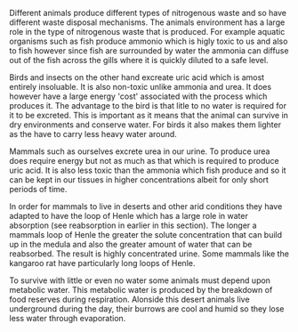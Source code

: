 Different animals produce different types of nitrogenous waste and so have different waste disposal mechanisms. The animals environment has a large role in the type of nitrogenous waste that is produced. For example aquatic organisms such as fish produce ammonio which is higly toxic to us and also to fish however since fish are surrounded by water the ammonia can diffuse out of the fish across the gills where it is quickly diluted to a safe level.

Birds and insects on the other hand excreate uric acid which is amost entirely insoluable. It is also non-toxic unlike ammonia and urea. It does however have a large energy 'cost' associated with the process which produces it. The advantage to the bird is that litle to no water is required for it to be excreted. This is important as it means that the animal can survive in dry environments and conserve water. For birds it also makes them lighter as the have to carry less heavy water around.

Mammals such as ourselves excrete urea in our urine. To produce urea does require energy but not as much as that which is required to produce uric acid. It is also less toxic than the ammonia which fish produce and so it can be kept in our tissues in higher concentrations albeit for only short periods of time.

In order for mammals to live in deserts and other arid conditions they have adapted to have the loop of Henle which has a large role in water absorption (see reabsorption in earlier in this section). The longer a mammals loop of Henle the greater the solute concentration that can build up in the medula and also the greater amount of water that can be reabsorbed. The result is highly concentrated urine. Some mammals like the kangaroo rat have particularly long loops of Henle. 

To survive with little or even no water some animals must depend upon metabolic water. This metabolic water is produced by the breakdown of food reserves during respiration. Alonside this desert animals live underground during the day, their burrows are cool and humid so they lose less water through evaporation.
